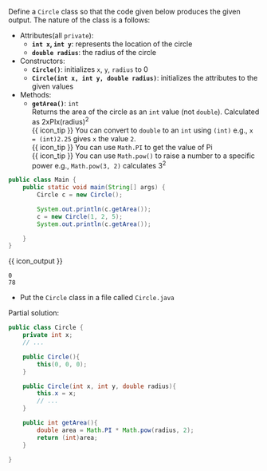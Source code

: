 <panel type="dark" header="###  <small><small>{{ icon_important }} [Key Exercise] define a `Circle` class</small></small>" expanded >
<question>

Define a `Circle` class so that the code given below produces the given output. The nature of the class is a follows:
* Attributes(all `private`):
  * **`int x`, `int y`**: represents the location of the circle
  * **`double radius`**: the radius of the circle
* Constructors:
  * **`Circle()`**: initializes `x`, `y`, `radius` to 0
  * **`Circle(int x, int y, double radius)`**: initializes the attributes to the given values
* Methods:
  * **`getArea()`**: `int`<br>
    Returns the area of the circle as an `int` value (not `double`). Calculated as 2xPIx(radius)<sup>2</sup><br>
    {{ icon_tip }} You can convert to `double` to an `int` using `(int)` e.g., `x = (int)2.25` gives `x` the value `2`.<br>
    {{ icon_tip }} You can use `Math.PI` to get the value of Pi<br>
    {{ icon_tip }} You can use `Math.pow()` to raise a number to a specific power e.g., `Math.pow(3, 2)` calculates 3<sup>2</sup>

```java
public class Main {
    public static void main(String[] args) {
        Circle c = new Circle();

        System.out.println(c.getArea());
        c = new Circle(1, 2, 5);
        System.out.println(c.getArea());

    }
}
```
{{ icon_output }}
```
0
78
```

<div slot="hint">

* Put the `Circle` class in a file called `Circle.java`

Partial solution:
```java
public class Circle {
    private int x;
    // ...

    public Circle(){
        this(0, 0, 0);
    }

    public Circle(int x, int y, double radius){
        this.x = x;
        // ...
    }

    public int getArea(){
        double area = Math.PI * Math.pow(radius, 2);
        return (int)area;
    }

}
```

</div>
</question>
</panel>
